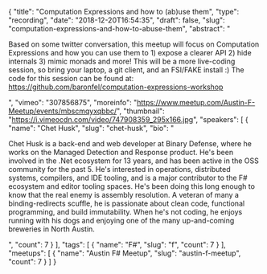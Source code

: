 {
  "title": "Computation Expressions and how to (ab)use them",
  "type": "recording",
  "date": "2018-12-20T16:54:35",
  "draft": false,
  "slug": "computation-expressions-and-how-to-abuse-them",
  "abstract": "<p>Based on some twitter conversation, this meetup will focus on Computation Expressions and how you can use them to 1) expose a clearer API 2) hide internals 3) mimic monads and more! This will be a more live-coding session, so bring your laptop, a git client, and an FSI/FAKE install :) The code for this session can be found at: https://github.com/baronfel/computation-expressions-workshop</p>",
  "vimeo": "307856875",
  "moreinfo": "https://www.meetup.com/Austin-F-Meetup/events/mbscmqyxqbbc/",
  "thumbnail": "https://i.vimeocdn.com/video/747908359_295x166.jpg",
  "speakers": [
    {
      "name": "Chet Husk",
      "slug": "chet-husk",
      "bio": "<p>Chet Husk is a back-end and web developer at Binary Defense, where he works on the Managed Detection and Response product. He's been involved in the .Net ecosystem for 13 years, and has been active in the OSS community for the past 5. He's interested in operations, distributed systems, compilers, and IDE tooling, and is a major contributor to the F# ecosystem and editor tooling spaces. He's been doing this long enough to know that the real enemy is assembly resolution. A veteran of many a binding-redirects scuffle, he is passionate about clean code, functional programming, and build immutability. When he's not coding, he enjoys running with his dogs and enjoying one of the many up-and-coming breweries in North Austin.</p>",
      "count": 7
    }
  ],
  "tags": [
    {
      "name": "F#",
      "slug": "f",
      "count": 7
    }
  ],
  "meetups": [
    {
      "name": "Austin F# Meetup",
      "slug": "austin-f-meetup",
      "count": 7
    }
  ]
}